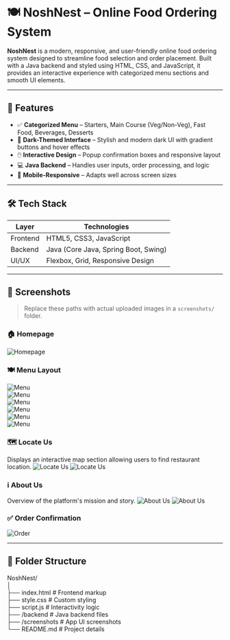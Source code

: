 
# 🍽️ NoshNest – Online Food Ordering System

**NoshNest** is a modern, responsive, and user-friendly online food ordering system designed to streamline food selection and order placement. Built with a Java backend and styled using HTML, CSS, and JavaScript, it provides an interactive experience with categorized menu sections and smooth UI elements.

---

## 🚀 Features

- ✅ **Categorized Menu** – Starters, Main Course (Veg/Non-Veg), Fast Food, Beverages, Desserts
- 🎨 **Dark-Themed Interface** – Stylish and modern dark UI with gradient buttons and hover effects
- 🖱️ **Interactive Design** – Popup confirmation boxes and responsive layout
- 💻 **Java Backend** – Handles user inputs, order processing, and logic
- 📱 **Mobile-Responsive** – Adapts well across screen sizes

---

## 🛠️ Tech Stack

| Layer       | Technologies                             |
|-------------|------------------------------------------|
| Frontend    | HTML5, CSS3, JavaScript                  |
| Backend     | Java (Core Java, Spring Boot, Swing)     |
| UI/UX       | Flexbox, Grid, Responsive Design         |

---

## 📸 Screenshots

> Replace these paths with actual uploaded images in a `screenshots/` folder.

### 🏠 Homepage
![Homepage](Screenshot1.png)

### 🍽️ Menu Layout
![Menu](Screenshot2.png)<br>
![Menu](Screenshot3.png) <br>
![Menu](Screenshot4.png) <br>
![Menu](Screenshot5.png) <br>
![Menu](Screenshot6.png) <br>
![Menu](Screenshot7.png) <br>


### 🗺️ Locate Us
Displays an interactive map section allowing users to find restaurant location.
![Locate Us](screenshot8.png)
![Locate Us](screenshot9.png)


### ℹ️ About Us
Overview of the platform's mission and story.
![About Us](screenshot10.png)
![About Us](screenshot11.png)


### ✅ Order Confirmation
![Order](screenshots/order-confirmation.png)

---

## 📂 Folder Structure

NoshNest/ <br>
│ <br>
├── index.html # Frontend markup <br>
├── style.css # Custom styling <br>
├── script.js # Interactivity logic <br>
├── /backend # Java backend files <br>
├── /screenshots # App UI screenshots <br>
└── README.md # Project details <br>
